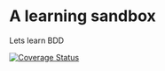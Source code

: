 # A learning sandbox

Lets learn BDD 

[![Coverage Status](https://coveralls.io/repos/github/kushalgmx/LearningSandbox/badge.svg?branch=master)](https://coveralls.io/github/kushalgmx/LearningSandbox?branch=master)